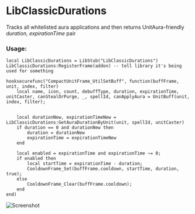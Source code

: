 # LibClassicDurations

Tracks all whitelisted aura applications and then returns UnitAura-friendly _duration, expirationTime_ pair

### Usage:
    local LibClassicDurations = LibStub("LibClassicDurations")
    LibClassicDurations:RegisterFrame(addon) -- tell library it's being used for something

    hooksecurefunc("CompactUnitFrame_UtilSetBuff", function(buffFrame, unit, index, filter)
        local name, icon, count, debuffType, duration, expirationTime, unitCaster, canStealOrPurge, _, spellId, canApplyAura = UnitBuff(unit, index, filter);


        local durationNew, expirationTimeNew = LibClassicDurations:GetAuraDurationByUnit(unit, spellId, unitCaster)
        if duration == 0 and durationNew then
            duration = durationNew
            expirationTime = expirationTimeNew
        end

        local enabled = expirationTime and expirationTime ~= 0;
        if enabled then
            local startTime = expirationTime - duration;
            CooldownFrame_Set(buffFrame.cooldown, startTime, duration, true);
        else
            CooldownFrame_Clear(buffFrame.cooldown);
        end
    end)

![Screenshot](https://i.imgur.com/ZE6IWys.jpg)